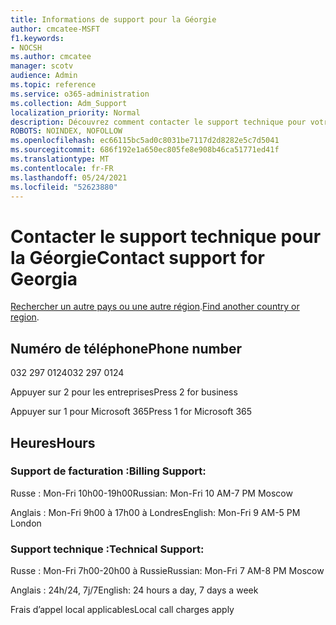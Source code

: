 ```yaml
---
title: Informations de support pour la Géorgie
author: cmcatee-MSFT
f1.keywords:
- NOCSH
ms.author: cmcatee
manager: scotv
audience: Admin
ms.topic: reference
ms.service: o365-administration
ms.collection: Adm_Support
localization_priority: Normal
description: Découvrez comment contacter le support technique pour votre pays ou région.
ROBOTS: NOINDEX, NOFOLLOW
ms.openlocfilehash: ec66115bc5ad0c8031be7117d2d8282e5c7d5041
ms.sourcegitcommit: 686f192e1a650ec805fe8e908b46ca51771ed41f
ms.translationtype: MT
ms.contentlocale: fr-FR
ms.lasthandoff: 05/24/2021
ms.locfileid: "52623880"
---
```

# <a name="contact-support-for-georgia"></a><span data-ttu-id="649c4-103">Contacter le support technique pour la Géorgie</span><span class="sxs-lookup"><span data-stu-id="649c4-103">Contact support for Georgia</span></span>

<span data-ttu-id="649c4-104">[Rechercher un autre pays ou une autre région](../../business-video/get-help-support.md).</span><span class="sxs-lookup"><span data-stu-id="649c4-104">[Find another country or region](../../business-video/get-help-support.md).</span></span>

## <a name="phone-number"></a><span data-ttu-id="649c4-105">Numéro de téléphone</span><span class="sxs-lookup"><span data-stu-id="649c4-105">Phone number</span></span>
<span data-ttu-id="649c4-106">032 297 0124</span><span class="sxs-lookup"><span data-stu-id="649c4-106">032 297 0124</span></span>

<span data-ttu-id="649c4-107">Appuyer sur 2 pour les entreprises</span><span class="sxs-lookup"><span data-stu-id="649c4-107">Press 2 for business</span></span>

<span data-ttu-id="649c4-108">Appuyer sur 1 pour Microsoft 365</span><span class="sxs-lookup"><span data-stu-id="649c4-108">Press 1 for Microsoft 365</span></span>

## <a name="hours"></a><span data-ttu-id="649c4-109">Heures</span><span class="sxs-lookup"><span data-stu-id="649c4-109">Hours</span></span>
### <a name="billing-support"></a><span data-ttu-id="649c4-110">Support de facturation :</span><span class="sxs-lookup"><span data-stu-id="649c4-110">Billing Support:</span></span>

<span data-ttu-id="649c4-111">Russe : Mon-Fri 10h00-19h00</span><span class="sxs-lookup"><span data-stu-id="649c4-111">Russian: Mon-Fri 10 AM-7 PM Moscow</span></span>

<span data-ttu-id="649c4-112">Anglais : Mon-Fri 9h00 à 17h00 à Londres</span><span class="sxs-lookup"><span data-stu-id="649c4-112">English: Mon-Fri 9 AM-5 PM London</span></span>

### <a name="technical-support"></a><span data-ttu-id="649c4-113">Support technique :</span><span class="sxs-lookup"><span data-stu-id="649c4-113">Technical Support:</span></span>

<span data-ttu-id="649c4-114">Russe : Mon-Fri 7h00-20h00 à Russie</span><span class="sxs-lookup"><span data-stu-id="649c4-114">Russian: Mon-Fri 7 AM-8 PM Moscow</span></span>

<span data-ttu-id="649c4-115">Anglais : 24h/24, 7j/7</span><span class="sxs-lookup"><span data-stu-id="649c4-115">English: 24 hours a day, 7 days a week</span></span>

<span data-ttu-id="649c4-116">Frais d’appel local applicables</span><span class="sxs-lookup"><span data-stu-id="649c4-116">Local call charges apply</span></span>
